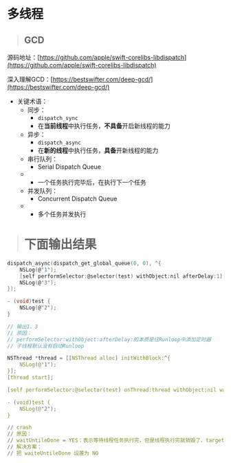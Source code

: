 # 多线程

> ## GCD

源码地址：[https://github.com/apple/swift-corelibs-libdispatch](https://github.com/apple/swift-corelibs-libdispatch)

深入理解GCD：[https://bestswifter.com/deep-gcd/](https://bestswifter.com/deep-gcd/)

* 关键术语：
  * 同步：
    * `dispatch_sync`
    * 在**当前线程**中执行任务，**不具备**开启新线程的能力
  * 异步：
    * `dispatch_async`
    * 在**新的线程**中执行任务，**具备**开新线程的能力
  * 串行队列：
    * Serial Dispatch Queue
  * * 一个任务执行完毕后，在执行下一个任务
  * 并发队列：
    * Concurrent Dispatch Queue
  * * 多个任务并发执行

> # 下面输出结果

```c
dispatch_async(dispatch_get_global_queue(0, 0), ^{
    NSLog(@"1");
    [self performSelector:@selector(test) withObject:nil afterDelay:1];
    NSLog(@"3");
});

- (void)test {
    NSLog(@"2");
}

// 输出1、3
// 原因：
// performSelector:withObject:afterDelay:的本质是往Runloop中添加定时器
// 子线程默认没有启动Runloop
```

```c
NSThread *thread = [[NSThread alloc] initWithBlock:^{
    NSLog(@"1");
}];
[thread start];

[self performSelector:@selector(test) onThread:thread withObject:nil waitUntilDone:YES];

- (void)test {
    NSLog(@"2");
}

// crash
// 原因：
// waitUntileDone = YES：表示等待线程任务执行完，但是线程执行完就销毁了，target thread exited while waiting for the perform
// 解决方案：
// 把 waiteUntileDone 设置为 NO

```



